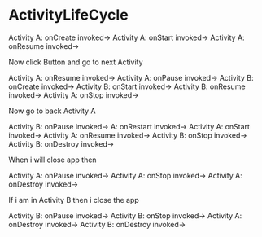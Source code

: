 # ActivityLifeCycle
Activity A: onCreate invoked-> 
Activity A: onStart invoked-> 
Activity A: onResume invoked-> 

Now click Button and go to next Activity 

Activity A: onResume invoked-> 
Activity A: onPause invoked-> 
Activity B: onCreate invoked-> 
Activity B: onStart invoked-> 
Activity B: onResume invoked-> 
Activity A: onStop invoked-> 


Now go to back Activity A

Activity B: onPause invoked-> 
A: onRestart invoked-> 
Activity A: onStart invoked-> 
Activity A: onResume invoked-> 
Activity B: onStop invoked-> 
Activity B: onDestroy invoked-> 


When i will close app then 

Activity A: onPause invoked-> 
Activity A: onStop invoked-> 
Activity A: onDestroy invoked-> 


If i am in Activity B then i close the app 

Activity B: onPause invoked-> 
Activity B: onStop invoked-> 
Activity A: onDestroy invoked-> 
Activity B: onDestroy invoked-> 
